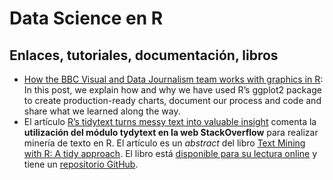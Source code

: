 # Data Science en R

## Enlaces, tutoriales, documentación, libros

* [How the BBC Visual and Data Journalism team works with graphics in R](https://medium.com/bbc-visual-and-data-journalism/how-the-bbc-visual-and-data-journalism-team-works-with-graphics-in-r-ed0b35693535): In this post, we explain how and why we have used R’s ggplot2 package to create production-ready charts, document our process and code and share what we learned along the way.
* El artículo [R’s tidytext turns messy text into valuable insight](https://www.oreilly.com/ideas/rs-tidytext-turns-messy-text-into-valuable-insight) comenta la **utilización del módulo tydytext en la web StackOverflow** para realizar minería de texto en R. El artículo es un _abstract_ del libro [Text Mining with R: A tidy approach](http://shop.oreilly.com/product/0636920067153.do). El libro está [disponible para su lectura online](http://tidytextmining.com/) y tiene un [repositorio GitHub](https://github.com/dgrtwo/tidy-text-mining).
